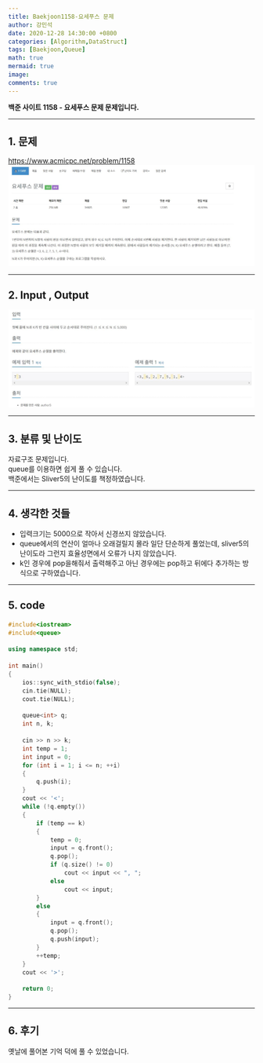 ```yaml
---
title: Baekjoon1158-요세푸스 문제
author: 강민석
date: 2020-12-28 14:30:00 +0800
categories: [Algorithm,DataStruct]
tags: [Baekjoon,Queue]
math: true
mermaid: true
image: 
comments: true
---
```


**백준 사이트 1158 - 요세푸스 문제 문제입니다.**

-----  

## 1. 문제
<https://www.acmicpc.net/problem/1158>
![](/assets/img/sample/Baekjoon/1158/Problem.JPG)

-----  

## 2. Input , Output
![](/assets/img/sample/Baekjoon/1158/input.JPG)

-----  

## 3. 분류 및 난이도

자료구조 문제입니다.     
queue를 이용하면 쉽게 풀 수 있습니다.  
백준에서는 Sliver5의 난이도를 책정하였습니다.  

-----  

## 4. 생각한 것들

- 입력크기는 5000으로 작아서 신경쓰지 않았습니다.
- queue에서의 연산이 얼마나 오래걸릴지 몰라 일단 단순하게 풀었는데, sliver5의 난이도라 그런지 효율성면에서 오류가 나지 않았습니다.
- k인 경우에 pop을해줘서 출력해주고 아닌 경우에는 pop하고 뒤에다 추가하는 방식으로 구하였습니다.  

-----  

## 5. code

```c++
#include<iostream>
#include<queue>

using namespace std;

int main()
{
	ios::sync_with_stdio(false);
	cin.tie(NULL);
	cout.tie(NULL);

	queue<int> q;
	int n, k;
	
	cin >> n >> k;
	int temp = 1;
	int input = 0;
	for (int i = 1; i <= n; ++i)
	{
		q.push(i);
	}
	cout << '<';
	while (!q.empty())
	{
		if (temp == k)
		{
			temp = 0;
			input = q.front();
			q.pop();
			if (q.size() != 0)
				cout << input << ", ";
			else
				cout << input;
		}
		else
		{
			input = q.front();
			q.pop();
			q.push(input);
		}
		++temp;
	}
	cout << '>';

	return 0;
}
```

-----

## 6. 후기
옛날에 풀어본 기억 덕에 풀 수 있었습니다.
